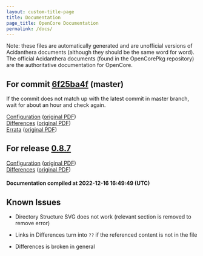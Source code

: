 ```yaml
---
layout: custom-title-page
title: Documentation
page_title: OpenCore Documentation
permalink: /docs/
---
```

Note: these files are automatically generated and are unofficial versions of Acidanthera documents (although they should be the same word for word). The official Acidanthera documents (found in the OpenCorePkg repository) are the authoritative documentation for OpenCore.

## For commit [6f25ba4f](https://github.com/acidanthera/OpenCorePkg/tree/6f25ba4f2c60d097f0ae54e8ecb765c6faa5e2db) (master)

If the commit does not match up with the latest commit in master branch, wait for about an hour and check again.

[Configuration](latest/Configuration.html) ([original PDF](https://github.com/acidanthera/OpenCorePkg/blob/6f25ba4f2c60d097f0ae54e8ecb765c6faa5e2db/Docs/Configuration.pdf))
<br>
[Differences](latest/Differences.html) ([original PDF](https://github.com/acidanthera/OpenCorePkg/blob/6f25ba4f2c60d097f0ae54e8ecb765c6faa5e2db/Docs/Differences/Differences.pdf))
<br>
[Errata](latest/Errata.html) ([original PDF](https://github.com/acidanthera/OpenCorePkg/blob/6f25ba4f2c60d097f0ae54e8ecb765c6faa5e2db/Docs/Errata/Errata.pdf))

## For release [0.8.7](https://github.com/acidanthera/OpenCorePkg/tree/0.8.7)

[Configuration](release/Configuration.html) ([original PDF](https://github.com/acidanthera/OpenCorePkg/blob/0.8.7/Docs/Configuration.pdf))
<br>
[Differences](release/Differences.html) ([original PDF](https://github.com/acidanthera/OpenCorePkg/blob/0.8.7/Docs/Differences/Differences.pdf))

#### Documentation compiled at 2022-12-16 16:49:49 (UTC)

## Known Issues

* Directory Structure SVG does not work (relevant section is removed to remove error)

* Links in Differences turn into `??` if the referenced content is not in the file

* Differences is broken in general

